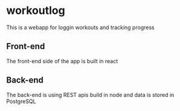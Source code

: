 # workoutlog
This is a webapp for loggin workouts and tracking progress

## Front-end
The front-end side of the app is built in react

## Back-end
The back-end is using REST apis build in node and data is stored in PostgreSQL

